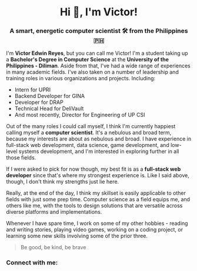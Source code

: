 <h1 align="center">Hi 👋, I'm Victor!</h1>
<h3 align="center">A smart, energetic computer scientist 🛠️ from the Philippines 🇵🇭</h3>

<!-- INTRODUCTION -->
<p> I'm <strong>Victor Edwin Reyes</strong>, but you can call me Victor! I'm a student taking up a <strong>Bachelor's Degree in Computer Science</strong> at the <strong>University of the Philippines - Diliman</strong>. Aside from that, I've had a wide range of experiences in many academic fields. I've also taken on a number of leadership and training roles in various organizations and projects. Including: </p>

<!-- Link all of these -->
<ul>
<li> Intern for UPRI </li>
<li> Backend Developer for GINA </li>
<li> Developer for DRAP </li>
<li> Technical Head for DeliVault </li>
<li> And most recently, Director for Engineering of UP CSI </li>
</ul>

<!-- Why just Computer Scientist? -->
<p> Out of the many roles I could call myself, I think I'm currently happiest calling myself a <strong>computer scientist</strong>. It's a nebulous and broad term, because my interests are about as nebulous and broad. I have experience in full-stack web development, data science, game development, and low-level systems development, and I'm interested in exploring further in all those fields. </p>

<p> If I were asked to pick for now though, my best fit is as a <strong>full-stack web developer</strong> since that's where my strongest experience is. Like I said above, though, I don't think my strengths just lie here. </p>

<p> Really, at the end of the day, I think my skillset is easily applicable to other fields with just some prep time. Computer science as a field equips me, and others like me, with the tools to design solutions that are versatile across diverse platforms and implementations. </p>

<!-- What I do in my spare time -->
<p> Whenever I have spare time, I work on some of my other hobbies - reading and writing stories, playing video games, working on a coding project, or learning some new skills involving some of the prior three. </p>

<!-- What I'm interested in right now -->
<p> </p>

<!-- My personal values -->


> Be good, be kind, be brave

<!-- SKILLS -->


<!-- LANGUAGES -->


<!-- PROJECTS -->


<!-- HOBBIES -->


<!-- CONTACT ME -->
<h3 align="left">Connect with me:</h3>
<p align="left">
</p>

